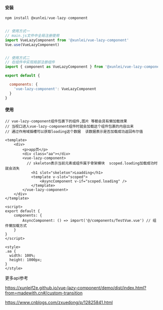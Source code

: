 #### 安装

```js
npm install @xunlei/vue-lazy-component


// 使用方式一
// main.js文件中全局注册使用
import VueLazyComponent from '@xunlei/vue-lazy-component'
Vue.use(VueLazyComponent)


// 使用方式二
// 在组件中实现局部注册组件
import { component as VueLazyComponent } from '@xunlei/vue-lazy-component'

export default {

  components: {
    'vue-lazy-component': VueLazyComponent
  }
}
```

#### 使用

```vue
// vue-lazy-component组件包裹下的组件,图片 等都会具有懒加载效果
// 当视口进入vue-lazy-component组件时就会加载这个组件包裹的内容出来
// 通过作用域插槽可以获取loading这个数据  该数据表示是否加载成功返回布尔值

<template>
    <div>
        <p>app页</p>
        <div class="aa"></div>
        <vue-lazy-component>
          // skeleton表示当前元素或组件属于骨架模块  scoped.loading加载成功时就会消失
          	<h1 slot="skeleton">Loadding</h1> 
            <template v-slot="scoped">
                <AsyncComponent v-if="scoped.loading" />
            </template>
        </vue-lazy-component>
    </div>
</template>

<script>
export default {
    components: {
        AsyncComponent: () => import('@/components/TestVue.vue') // 组件懒加载方式
    }
}
</script>

<style>
.aa {
  width: 100%;
  height: 1000px;
}
</style>
```

更多api参考

https://xunleif2e.github.io/vue-lazy-component/demo/dist/index.html?from=madewith.cn#/custom-transition

https://www.cnblogs.com/zxuedong/p/12825841.html


